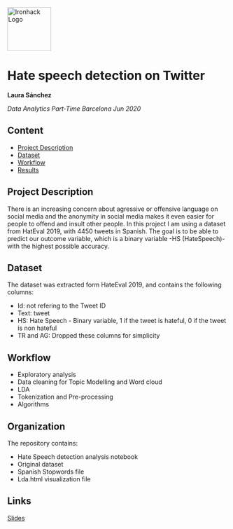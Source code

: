 <img src="https://bit.ly/2VnXWr2" alt="Ironhack Logo" width="100"/>

# Hate speech detection on Twitter
**Laura Sánchez**

*Data Analytics Part-Time Barcelona Jun 2020*

## Content
- [Project Description](#project)
- [Dataset](#dataset)
- [Workflow](#workflow)
- [Results](#results)

<a name="project"></a>

## Project Description

There is an increasing concern about agressive or offensive language on social media and the anonymity in social media makes it even easier for people to offend and insult other people. In this project I am using a dataset from HatEval 2019, with 4450 tweets in Spanish. The goal is to be able to predict our outcome variable, which is a binary variable -HS (HateSpeech)- with the highest possible accuracy.



## Dataset

The dataset was extracted form HateEval 2019, and contains the following columns:

- Id: not refering to the Tweet ID
- Text: tweet
- HS: Hate Speech -  Binary variable, 1 if the tweet is hateful, 0 if the tweet is non hateful
- TR and AG: Dropped these columns for simplicity


## Workflow

- Exploratory analysis
- Data cleaning for Topic Modelling and Word cloud
- LDA
- Tokenization and Pre-processing
- Algorithms



## Organization

The repository contains:
 
- Hate Speech detection analysis notebook
- Original dataset
- Spanish Stopwords file
- Lda.html visualization file

## Links
[Slides](https://drive.google.com/file/d/1r7NYH7xq1zUuldUxZ4UuAqMVf5Llgb2s/view?usp=sharing)


